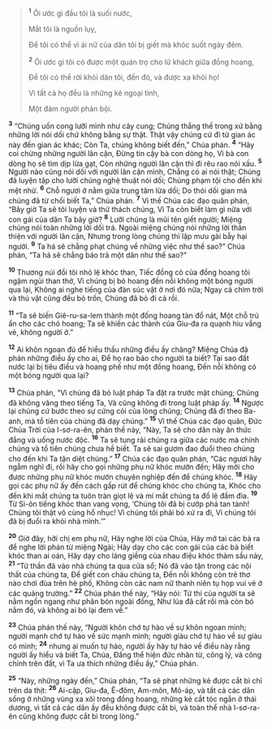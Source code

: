 
> <sup><b>1</b></sup> Ôi ước gì đầu tôi là suối nước,
> 
> Mắt tôi là nguồn lụy,
> 
> Ðể tôi có thể vì ái nữ của dân tôi bị giết mà khóc suốt ngày đêm.
> 
> <sup><b>2</b></sup> Ôi ước gì tôi có được một quán trọ cho lữ khách giữa đồng hoang,
> 
> Ðể tôi có thể rời khỏi dân tôi, đến đó, và được xa khỏi họ!
> 
> Vì tất cả họ đều là những kẻ ngoại tình,
> 
> Một đám người phản bội.
>

<sup><b>3</b></sup> “Chúng uốn cong lưỡi mình như cây cung; Chúng thắng thế trong xứ bằng những lời nói dối chứ không bằng sự thật. Thật vậy chúng cứ đi từ gian ác này đến gian ác khác; Còn Ta, chúng không biết đến,” Chúa phán. <sup><b>4</b></sup> “Hãy coi chừng những người lân cận, Ðừng tin cậy bà con dòng họ, Vì bà con dòng họ sẽ tìm dịp lừa gạt, Còn những người lân cận thì đi rêu rao nói xấu. <sup><b>5</b></sup> Người nào cũng nói dối với người lân cận mình, Chẳng có ai nói thật; Chúng đã luyện tập cho lưỡi chúng nghệ thuật nói dối; Chúng phạm tội cho đến khi mệt nhừ. <sup><b>6</b></sup> Chỗ ngươi ở nằm giữa trung tâm lừa dối; Do thói dối gian mà chúng đã từ chối biết Ta,” Chúa phán. <sup><b>7</b></sup> Vì thế Chúa các đạo quân phán, “Bây giờ Ta sẽ tôi luyện và thử thách chúng, Vì Ta còn biết làm gì nữa với con gái của dân Ta bây giờ? <sup><b>8</b></sup> Lưỡi chúng là mũi tên giết người; Miệng chúng nói toàn những lời dối trá. Ngoài miệng chúng nói những lời thân thiện với người lân cận, Nhưng trong lòng chúng thì lập mưu gài bẫy hại người. <sup><b>9</b></sup> Ta há sẽ chẳng phạt chúng về những việc như thế sao?” Chúa phán, “Ta há sẽ chẳng báo trả một dân như thế sao?”

<sup><b>10</b></sup> Thương núi đồi tôi nhỏ lệ khóc than, Tiếc đồng cỏ của đồng hoang tôi ngậm ngùi than thở, Vì chúng bị bỏ hoang đến nỗi không một bóng người qua lại, Không ai nghe tiếng của đàn súc vật ở nơi đó nữa; Ngay cả chim trời và thú vật cũng đều bỏ trốn, Chúng đã bỏ đi cả rồi.

<sup><b>11</b></sup> “Ta sẽ biến Giê-ru-sa-lem thành một đống hoang tàn đổ nát, Một chỗ trú ẩn cho các chó hoang; Ta sẽ khiến các thành của Giu-đa ra quạnh hiu vắng vẻ, không người ở.”

<sup><b>12</b></sup> Ai khôn ngoan đủ để hiểu thấu những điều ấy chăng? Miệng Chúa đã phán những điều ấy cho ai, Ðể họ rao báo cho người ta biết? Tại sao đất nước lại bị tiêu điều và hoang phế như một đồng hoang, Ðến nỗi không có một bóng người qua lại?

<sup><b>13</b></sup> Chúa phán, “Vì chúng đã bỏ luật pháp Ta đặt ra trước mặt chúng; Chúng đã không vâng theo tiếng Ta, Và cũng không đi trong luật pháp ấy. <sup><b>14</b></sup> Ngược lại chúng cứ bước theo sự cứng cỏi của lòng chúng; Chúng đã đi theo Ba-anh, mà tổ tiên của chúng đã dạy chúng.” <sup><b>15</b></sup> Vì thế Chúa các đạo quân, Ðức Chúa Trời của I-sơ-ra-ên, phán thế này, “Này, Ta sẽ cho dân này ăn thức đắng và uống nước độc. <sup><b>16</b></sup> Ta sẽ tung rải chúng ra giữa các nước mà chính chúng và tổ tiên chúng chưa hề biết. Ta sẽ sai gươm đao đuổi theo chúng cho đến khi Ta tận diệt chúng.” <sup><b>17</b></sup> Chúa các đạo quân phán, “Các ngươi hãy ngẫm nghĩ đi, rồi hãy cho gọi những phụ nữ khóc mướn đến; Hãy mời cho được những phụ nữ khóc mướn chuyên nghiệp đến để chúng khóc. <sup><b>18</b></sup> Hãy gọi các phụ nữ ấy đến cách gấp rút để chúng khóc cho chúng ta, Khóc cho đến khi mắt chúng ta tuôn tràn giọt lệ và mí mắt chúng ta đổ lệ đầm đìa. <sup><b>19</b></sup> Từ Si-ôn tiếng khóc than vang vọng, ‘Chúng tôi đã bị cướp phá tan tành! Chúng tôi thật vô cùng hổ nhục! Vì chúng tôi phải bỏ xứ ra đi, Vì chúng tôi đã bị đuổi ra khỏi nhà mình.’”

<sup><b>20</b></sup> Giờ đây, hỡi chị em phụ nữ, Hãy nghe lời của Chúa, Hãy mở tai các bà ra để nghe lời phán từ miệng Ngài; Hãy dạy cho các con gái của các bà biết khóc than ai oán, Hãy dạy cho láng giềng của nhau điệu khóc thảm sầu này, <sup><b>21</b></sup> “Tử thần đã vào nhà chúng ta qua cửa sổ; Nó đã vào tận trong các nội thất của chúng ta, Ðể giết con cháu chúng ta, Ðến nỗi không còn trẻ thơ nào chơi đùa trên hè phố, Không còn các nam nữ thanh niên tụ họp vui vẻ ở các quảng trường.” <sup><b>22</b></sup> Chúa phán thế này, “Hãy nói: Tử thi của người ta sẽ nằm ngổn ngang như phân bón ngoài đồng, Như lúa đã cắt rồi mà còn bỏ nằm đó, và không ai bó lại đem về.”

<sup><b>23</b></sup> Chúa phán thế này, “Người khôn chớ tự hào về sự khôn ngoan mình; người mạnh chớ tự hào về sức mạnh mình; người giàu chớ tự hào về sự giàu có mình; <sup><b>24</b></sup> nhưng ai muốn tự hào, người ấy hãy tự hào về điều này rằng người ấy hiểu và biết Ta, Chúa, Ðấng thể hiện đức nhân từ, công lý, và công chính trên đất, vì Ta ưa thích những điều ấy,” Chúa phán.

<sup><b>25</b></sup> “Này, những ngày đến,” Chúa phán, “Ta sẽ phạt những kẻ được cắt bì chỉ trên da thịt: <sup><b>26</b></sup> Ai-cập, Giu-đa, Ê-đôm, Am-môn, Mô-áp, và tất cả các dân sống ở những vùng xa xôi trong đồng hoang, những kẻ cắt tóc ngắn ở thái dương, vì tất cả các dân ấy đều không được cắt bì, và toàn thể nhà I-sơ-ra-ên cũng không được cắt bì trong lòng.”

